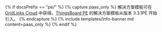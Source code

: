 {% if docsPrefix == "pe/" %}
{% capture paas_only %}
解决方案模板可在 [GridLinks Cloud](/products/paas/) 中获得。[ThingsBoard PE](/products/thingsboard-pe/) 的解决方案模板从版本 3.3.1PE 开始引入。
{% endcapture %}
{% include templates/info-banner.md content=paas_only %}
{% endif %}